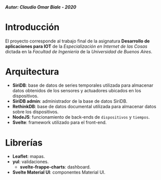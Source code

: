 ##### Autor:  Claudio Omar Biale - 2020

# Introducción

El proyecto corresponde al trabajo final de la asignatura **Desarrollo de aplicaciones para IOT** de la *Especialización en Internet de las Cosas* dictada en la *Facultad de Ingeniería* de la *Universidad de Buenos Aires*.

# Arquitectura

- **SiriDB**: base de datos de series temporales utilizada para almacenar datos obtenidos de los sensores y actuadores ubicados en los dispositivos.
- **SiriDB admin**: administrador de la base de datos SiriDB.
- **RethinkDB**: base de datos documental utilizada para almacenar datos sobre los dispositivos.
- **NodeJS**: funcionamiento de back-ends de `dispositivos` y `tiempos`.
- **Svelte**: framework utilizado para el front-end.

# Librerías

- **Leaflet**: mapas.
- **yul**: validaciones.
  - **svelte-frappe-charts**: dashboard.
- **Svelte Material UI**: componentes Material UI.